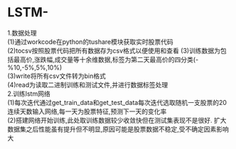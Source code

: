 # LSTM-
1.数据处理  
(1)通过workcode在python的tushare模块获取实时股票代码  
(2)tocsv按照股票代码把所有数据存为csv格式以便使用和查看
(3)训练数据为包括最高价,涨跌幅,成交量等十余维数据,标签为第二天最高价的四分类(-%10,-5%,5%,10%)     
(3)write将所有csv文件转为bin格式  
(4)read为读取二进制训练和测试文件,并进行数据标签处理  
2.训练lstm网络  
(1)每次迭代通过get_train_data和get_test_data每次迭代选取随机一支股票的20连续天数输入网络,每一天为股票特征,预测下一天的变化率  
(2)搭建网络开始训练,此处取训练数据较少收敛快但在测试集表现不是很好.   扩大数据集之后性能虽有提升但不明显,原因可能是股票数据不稳定,受不确定因素影响大
